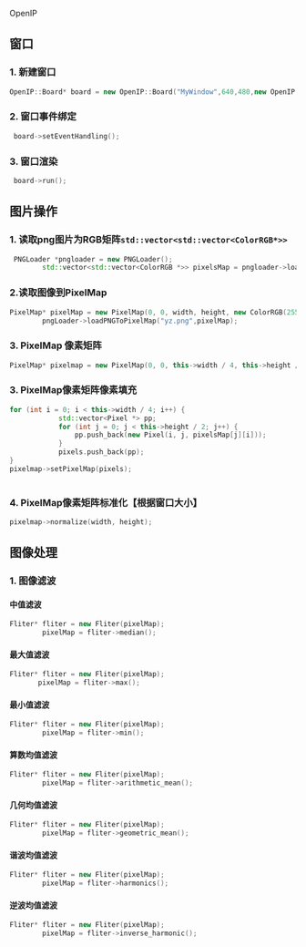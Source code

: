 OpenIP

## 窗口

### 1. 新建窗口

```c++
OpenIP::Board* board = new OpenIP::Board("MyWindow",640,480,new OpenIP::ColorRGB(255,255,255));
```

### 2. 窗口事件绑定

```c++
 board->setEventHandling();
```

### 3. 窗口渲染

```c++
 board->run();
```



##  图片操作

### 1. 读取png图片为RGB矩阵`std::vector<std::vector<ColorRGB*>>`

```c++
 PNGLoader *pngloader = new PNGLoader();
        std::vector<std::vector<ColorRGB *>> pixelsMap = pngloader->loadPNG("yz.png");
```

### 2.读取图像到PixelMap

```c++
PixelMap* pixelMap = new PixelMap(0, 0, width, height, new ColorRGB(255, 255, 255));
        pngLoader->loadPNGToPixelMap("yz.png",pixelMap);
```



### 3. PixelMap 像素矩阵

```c++
PixelMap* pixelmap = new PixelMap(0, 0, this->width / 4, this->height / 2, new ColorRGB(255, 255, 255));
```

### 3. PixelMap像素矩阵像素填充

```c++
for (int i = 0; i < this->width / 4; i++) {
            std::vector<Pixel *> pp;
            for (int j = 0; j < this->height / 2; j++) {
                pp.push_back(new Pixel(i, j, pixelsMap[j][i]));
            }
            pixels.push_back(pp);
}
pixelmap->setPixelMap(pixels);
        
```

### 4. PixelMap像素矩阵标准化【根据窗口大小】

```c++
pixelmap->normalize(width, height);
```

## 图像处理

### 1. 图像滤波

#### 中值滤波

```c++
Fliter* fliter = new Fliter(pixelMap);
        pixelMap = fliter->median();
```

#### 最大值滤波

```c++
Fliter* fliter = new Fliter(pixelMap);
       pixelMap = fliter->max();
```



#### 最小值滤波

```c++
Fliter* fliter = new Fliter(pixelMap);
        pixelMap = fliter->min();
```



#### 算数均值滤波

```c++
Fliter* fliter = new Fliter(pixelMap);
        pixelMap = fliter->arithmetic_mean();
```



#### 几何均值滤波

```c++
Fliter* fliter = new Fliter(pixelMap);
        pixelMap = fliter->geometric_mean();
```



#### 谐波均值滤波

```c++
Fliter* fliter = new Fliter(pixelMap);
        pixelMap = fliter->harmonics();
```



#### 逆波均值滤波

```c++
Fliter* fliter = new Fliter(pixelMap);
        pixelMap = fliter->inverse_harmonic();
```

